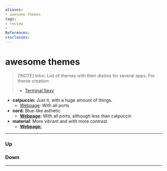 ```yaml
---
aliases:
- awesome themes
tags:
- review
- 
References:
cssclasses:
---
```

# awesome themes
> [!NOTE] Intro: 
> List of themes with their distros for several apps. 
> For theme creation: 
> - [Terminal Sexy](https://terminal.sexy)

- **catpuccin:** Just it, with a huge amount of things. 
	- [Webpage](https://catppuccin.com/ports/?q=mail): With all ports
- **nord:** Blue-like asthetic
	- **[Webpage](https://www.nordtheme.com/ports):** With all ports, although less than catpuccin
- **material**: More vibrant and with more contrast
	- **[Webpage:](https://material-theme.com)** 
***
### Up
### Down
***

